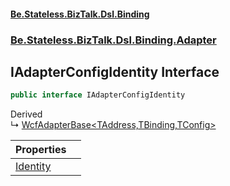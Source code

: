 #### [Be.Stateless.BizTalk.Dsl.Binding](README.md 'README')
### [Be.Stateless.BizTalk.Dsl.Binding.Adapter](Be.Stateless.BizTalk.Dsl.Binding.Adapter.md 'Be.Stateless.BizTalk.Dsl.Binding.Adapter')

## IAdapterConfigIdentity Interface

```csharp
public interface IAdapterConfigIdentity
```

Derived  
&#8627; [WcfAdapterBase&lt;TAddress,TBinding,TConfig&gt;](WcfAdapterBase_TAddress,TBinding,TConfig_.md 'Be.Stateless.BizTalk.Dsl.Binding.Adapter.WcfAdapterBase<TAddress,TBinding,TConfig>')

| Properties | |
| :--- | :--- |
| [Identity](IAdapterConfigIdentity.Identity.md 'Be.Stateless.BizTalk.Dsl.Binding.Adapter.IAdapterConfigIdentity.Identity') | |
